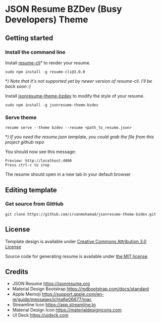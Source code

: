# JSON Resume BZDev (Busy Developers) Theme

## Getting started

### Install the command line

Install [resume-cli](https://github.com/jsonresume/resume-cli)* to render your resume.

```
sudo npm install -g resume-cli@3.0.0
```
**) Note that it's not supported yet by newer version of resume-cli. I'll be back soon :)*  

Install [jsonresume-theme-bzdev](https://www.npmjs.com/package/jsonresume-theme-bzdev) to modify the style of your resume.

```
sudo npm install -g jsonresume-theme-bzdev
```

### Serve theme
```
resume serve --theme bzdev --resume <path_to_resume.json>
```
**) If you need the resume.json template, you could grab the file from this project github repo*

You should now see this message:

```
Preview: http://localhost:4000
Press ctrl-c to stop
```

The resume should open in a new tab in your default browser

## Editing template
### Get source from GitHub
```
git clone https://github.com/irvanmohamad/jsonresume-theme-bzdev.git
```

## License
Template design is available under [Creative Commons Attribution 3.0 License](http://creativecommons.org/licenses/by/3.0/)

Source code for generating resume is available under [the MIT license](http://mths.be/mit).

## Credits
- JSON Resume https://jsonresume.org
- Material Design Bootstrap https://mdbootstrap.com/docs/standard
- Apple Memoji https://support.apple.com/en-ie/guide/messages/ichta6e06677/mac
- Streamline Icon https://app.streamline.to
- Material Design Icon https://materialdesignicons.com
- UI Deck https://uideck.com